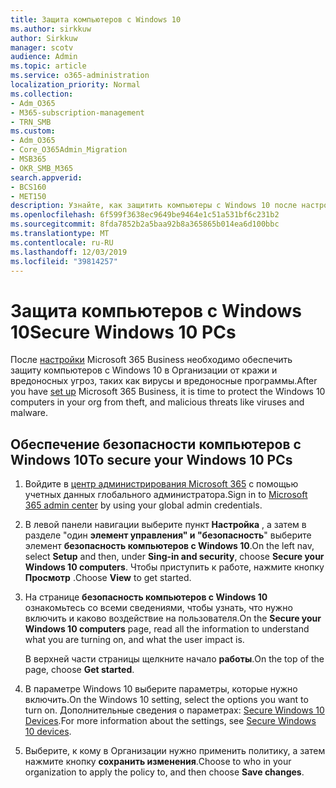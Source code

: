 ```yaml
---
title: Защита компьютеров с Windows 10
ms.author: sirkkuw
author: Sirkkuw
manager: scotv
audience: Admin
ms.topic: article
ms.service: o365-administration
localization_priority: Normal
ms.collection:
- Adm_O365
- M365-subscription-management
- TRN_SMB
ms.custom:
- Adm_O365
- Core_O365Admin_Migration
- MSB365
- OKR_SMB_M365
search.appverid:
- BCS160
- MET150
description: Узнайте, как защитить компьютеры с Windows 10 после настройки Microsoft 365 Business.
ms.openlocfilehash: 6f599f3638ec9649be9464e1c51a531bf6c231b2
ms.sourcegitcommit: 8fda7852b2a5baa92b8a365865b014ea6d100bbc
ms.translationtype: MT
ms.contentlocale: ru-RU
ms.lasthandoff: 12/03/2019
ms.locfileid: "39814257"
---
```

# <a name="secure-windows-10-pcs"></a><span data-ttu-id="87620-103">Защита компьютеров с Windows 10</span><span class="sxs-lookup"><span data-stu-id="87620-103">Secure Windows 10 PCs</span></span>

<span data-ttu-id="87620-104">После [настройки](set-up.md) Microsoft 365 Business необходимо обеспечить защиту компьютеров с Windows 10 в Организации от кражи и вредоносных угроз, таких как вирусы и вредоносные программы.</span><span class="sxs-lookup"><span data-stu-id="87620-104">After you have [set up](set-up.md) Microsoft 365 Business, it is time to protect the Windows 10 computers in your org from theft, and malicious threats like viruses and malware.</span></span>

## <a name="to-secure-your-windows-10-pcs"></a><span data-ttu-id="87620-105">Обеспечение безопасности компьютеров с Windows 10</span><span class="sxs-lookup"><span data-stu-id="87620-105">To secure your Windows 10 PCs</span></span>

1. <span data-ttu-id="87620-106">Войдите в [центр администрирования Microsoft 365](https://admin.microsoft.com) с помощью учетных данных глобального администратора.</span><span class="sxs-lookup"><span data-stu-id="87620-106">Sign in to [Microsoft 365 admin center](https://admin.microsoft.com) by using your global admin credentials.</span></span> 
2. <span data-ttu-id="87620-107">В левой панели навигации выберите пункт **Настройка** , а затем в разделе "один **элемент управления" и "безопасность**" выберите элемент **безопасность компьютеров с Windows 10**.</span><span class="sxs-lookup"><span data-stu-id="87620-107">On the left nav, select **Setup** and then, under **Sing-in and security**, choose **Secure your Windows 10 computers**.</span></span> <span data-ttu-id="87620-108">Чтобы приступить к работе, нажмите кнопку **Просмотр** .</span><span class="sxs-lookup"><span data-stu-id="87620-108">Choose **View** to get started.</span></span>
3. <span data-ttu-id="87620-109">На странице **безопасность компьютеров с Windows 10** ознакомьтесь со всеми сведениями, чтобы узнать, что нужно включить и каково воздействие на пользователя.</span><span class="sxs-lookup"><span data-stu-id="87620-109">On the **Secure your Windows 10 computers** page, read all the information to understand what you are turning on, and what the user impact is.</span></span>

    <span data-ttu-id="87620-110">В верхней части страницы щелкните начало **работы**.</span><span class="sxs-lookup"><span data-stu-id="87620-110">On the top of the page, choose **Get started**.</span></span>

4. <span data-ttu-id="87620-111">В параметре Windows 10 выберите параметры, которые нужно включить.</span><span class="sxs-lookup"><span data-stu-id="87620-111">On the Windows 10 setting, select the options you want to turn on.</span></span> <span data-ttu-id="87620-112">Дополнительные сведения о параметрах: [Secure Windows 10 Devices](secure-windows-10-devices.md).</span><span class="sxs-lookup"><span data-stu-id="87620-112">For more information about the settings, see [Secure Windows 10 devices](secure-windows-10-devices.md).</span></span> 
5. <span data-ttu-id="87620-113">Выберите, к кому в Организации нужно применить политику, а затем нажмите кнопку **сохранить изменения**.</span><span class="sxs-lookup"><span data-stu-id="87620-113">Choose to who in your organization to apply the policy to, and then choose **Save changes**.</span></span>

